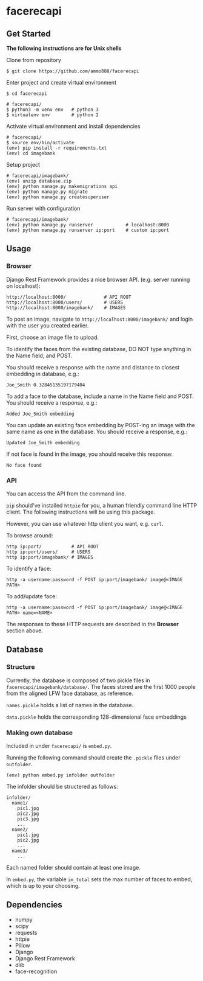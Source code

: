# facerecapi

## Get Started
**The following instructions are for Unix shells**

Clone from repository
```
$ git clone https://github.com/ammo888/facerecapi
```

Enter project and create virtual environment
```
$ cd facerecapi

# facerecapi/
$ python3 -m venv env   # python 3
$ virtualenv env        # python 2
```

Activate virtual environment and install dependencies
```
# facerecapi/
$ source env/bin/activate
(env) pip install -r requirements.txt
(env) cd imagebank
```

Setup project
```
# facerecapi/imagebank/
(env) unzip database.zip
(env) python manage.py makemigrations api
(env) python manage.py migrate
(env) python manage.py createsuperuser
```

Run server with configuration
```
# facerecapi/imagebank/
(env) python manage.py runserver            # localhost:8000
(env) python manage.py runserver ip:port    # custom ip:port
```

## Usage

### Browser

Django Rest Framework provides a nice browser API.
(e.g. server running on localhost):
```
http://localhost:8000/              # API ROOT
http://localhost:8000/users/        # USERS
http://localhost:8000/imagebank/    # IMAGES 
```
  To post an image, navigate to `http://localhost:8000/imagebank/` and login with the user you created earlier.

  First, choose an image file to upload.

  To identify the faces from the existing database, DO NOT type anything in the Name field, and POST.

  You should receive a response with the name and distance to closest embedding in database, e.g.:
  ```
  Joe_Smith 0.32845135197179404
  ```
  To add a face to the database, include a name in the Name field and POST. You should receive a response, e.g.:
  ```
  Added Joe_Smith embedding
  ```
  You can update an existing face embedding by POST-ing an image with the same name as one in the database. You should receive a response, e.g.:
  ```
  Updated Joe_Smith embedding
  ```

  If not face is found in the image, you should receive this response:
  ```
  No face found
  ```

### API
  You can access the API from the command line.

  `pip` should've installed `httpie` for you, a human friendly command line HTTP client. The following instructions will be using this package.

  However, you can use whatever http client you want, e.g. `curl`.

  To browse around:
  ```
  http ip:port/           # API ROOT
  http ip:port/users/     # USERS
  http ip:port/imagebank/ # IMAGES
  ```

  To identify a face:
  ```
  http -a username:password -f POST ip:port/imagebank/ image@<IMAGE PATH>
  ```

  To add/update face:
  ```
  http -a username:password -f POST ip:port/imagebank/ image@<IMAGE PATH> name=<NAME>
  ```

  The responses to these HTTP requests are described in the **Browser** section above.

## Database

### Structure
  Currently, the database is composed of two pickle files in `facerecapi/imagebank/database/`.
  The faces stored are the first 1000 people from the aligned LFW face database, as reference.

  `names.pickle` holds a list of names in the database.

  `data.pickle` holds the corresponding 128-dimensional face embeddings

### Making own database
  Included in under `facerecapi/` is `embed.py`.

  Running the following command should create the `.pickle` files under `outfolder`.
  ```
  (env) python embed.py infolder outfolder
  ```

  The infolder should be structered as follows:
  ```
  infolder/
    name1/
      pic1.jpg
      pic2.jpg
      pic3.jpg
      ...
    name2/
      pic1.jpg
      pic2.jpg
      ...
    name3/
      ...
  ```
  Each named folder should contain at least one image.

  In `embed.py`, the variable `im_total` sets the max number of faces to embed, which is up to your choosing.

## Dependencies
* numpy
* scipy
* requests
* httpie
* Pillow
* Django
* Django Rest Framework
* dlib
* face-recognition
